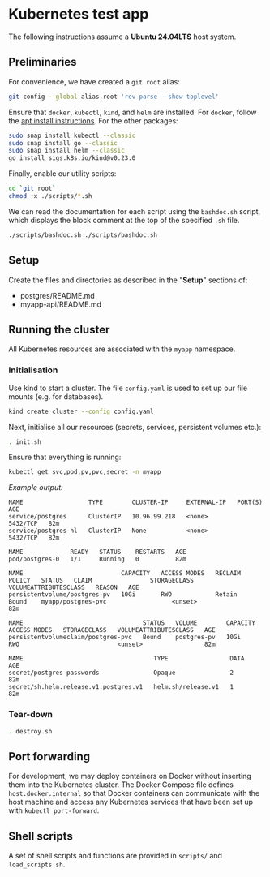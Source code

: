 # Kubernetes test app

The following instructions assume a **Ubuntu 24.04LTS** host system.

## Preliminaries

For convenience, we have created a `git root` alias:
```bash
git config --global alias.root 'rev-parse --show-toplevel'
```

Ensure that `docker`, `kubectl`, `kind`, and `helm` are installed. For `docker`, follow the [apt install instructions](https://docs.docker.com/engine/install/ubuntu/). For the other packages:
```bash
sudo snap install kubectl --classic
sudo snap install go --classic
sudo snap install helm --classic
go install sigs.k8s.io/kind@v0.23.0
```

Finally, enable our utility scripts:
```bash
cd `git root`
chmod +x ./scripts/*.sh
```

We can read the documentation for each script using the `bashdoc.sh` script, which displays the block comment at the top of the specified `.sh` file.

```bash
./scripts/bashdoc.sh ./scripts/bashdoc.sh
```

## Setup

Create the files and directories as described in the "**Setup**" sections of:

- postgres/README.md
- myapp-api/README.md

## Running the cluster

All Kubernetes resources are associated with the `myapp` namespace.

### Initialisation

Use kind to start a cluster.  The file `config.yaml` is used to set up our file mounts (e.g. for databases).
```bash
kind create cluster --config config.yaml
```

Next, initialise all our resources (secrets, services, persistent volumes etc.):
```bash
. init.sh
```

Ensure that everything is running:
```bash
kubectl get svc,pod,pv,pvc,secret -n myapp
```

*Example output:*
```
NAME                  TYPE        CLUSTER-IP     EXTERNAL-IP   PORT(S)    AGE
service/postgres      ClusterIP   10.96.99.218   <none>        5432/TCP   82m
service/postgres-hl   ClusterIP   None           <none>        5432/TCP   82m

NAME             READY   STATUS    RESTARTS   AGE
pod/postgres-0   1/1     Running   0          82m

NAME                           CAPACITY   ACCESS MODES   RECLAIM POLICY   STATUS   CLAIM                STORAGECLASS   VOLUMEATTRIBUTESCLASS   REASON   AGE
persistentvolume/postgres-pv   10Gi       RWO            Retain           Bound    myapp/postgres-pvc                  <unset>                          82m

NAME                                 STATUS   VOLUME        CAPACITY   ACCESS MODES   STORAGECLASS   VOLUMEATTRIBUTESCLASS   AGE
persistentvolumeclaim/postgres-pvc   Bound    postgres-pv   10Gi       RWO                           <unset>                 82m

NAME                                    TYPE                 DATA   AGE
secret/postgres-passwords               Opaque               2      82m
secret/sh.helm.release.v1.postgres.v1   helm.sh/release.v1   1      82m
```

### Tear-down
```bash
. destroy.sh
```

## Port forwarding

For development, we may deploy containers on Docker without inserting them into the Kubernetes cluster. The Docker Compose file defines `host.docker.internal` so that Docker containers can communicate with the host machine and access any Kubernetes services that have been set up with `kubectl port-forward`.

## Shell scripts

A set of shell scripts and functions are provided in `scripts/` and `load_scripts.sh`.
